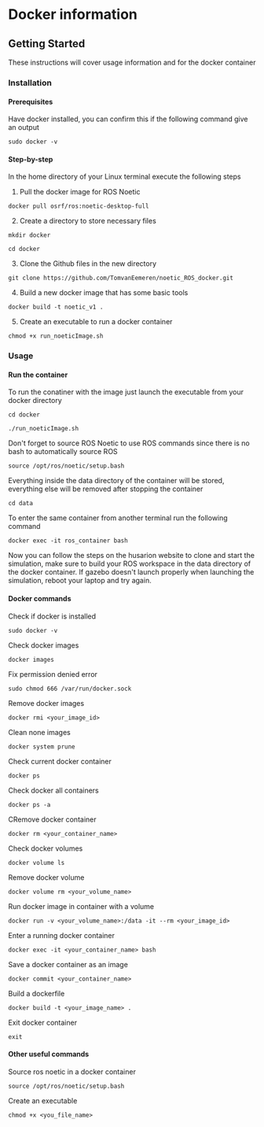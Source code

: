 # Docker information

## Getting Started

These instructions will cover usage information and for the docker container 

### Installation

#### Prerequisites
Have docker installed, you can confirm this if the following command give an output

```shell
sudo docker -v
```

#### Step-by-step

In the home directory of your Linux terminal execute the following steps

1. Pull the docker image for ROS Noetic
```shell
docker pull osrf/ros:noetic-desktop-full
```
2. Create a directory to store necessary files 
```shell
mkdir docker
```
```shell
cd docker
```
3. Clone the Github files in the new directory
```shell
git clone https://github.com/TomvanEemeren/noetic_ROS_docker.git
```
4. Build a new docker image that has some basic tools
```shell
docker build -t noetic_v1 .
```
5. Create an executable to run a docker container
```shell
chmod +x run_noeticImage.sh
```
### Usage

#### Run the container
To run the conatiner with the image just launch the executable from your docker directory
```shell
cd docker
```
```shell
./run_noeticImage.sh
```
Don't forget to source ROS Noetic to use ROS commands since there is no bash to automatically source ROS
```shell
source /opt/ros/noetic/setup.bash
```
Everything inside the data directory of the container will be stored, everything else will be removed after stopping the container
```shell
cd data
```
To enter the same container from another terminal run the following command
```shell
docker exec -it ros_container bash
```
Now you can follow the steps on the husarion website to clone and start the simulation, make sure to build your ROS workspace in the data directory of the docker container. If gazebo doesn't launch properly when launching the simulation, reboot your laptop and try again.

#### Docker commands

Check if docker is installed

```shell
sudo docker -v
```
Check docker images

```shell
docker images
```
Fix permission denied error

```shell
sudo chmod 666 /var/run/docker.sock
```
Remove docker images

```shell
docker rmi <your_image_id>
```
Clean none images

```shell
docker system prune
```
Check current docker container

```shell
docker ps
```
Check docker all containers

```shell
docker ps -a
```
CRemove docker container

```shell
docker rm <your_container_name>
```
Check docker volumes

```shell
docker volume ls
```
Remove docker volume

```shell
docker volume rm <your_volume_name>
```
Run docker image in container with a volume

```shell
docker run -v <your_volume_name>:/data -it --rm <your_image_id>
```
Enter a running docker container

```shell
docker exec -it <your_container_name> bash
```
Save a docker container as an image

```shell
docker commit <your_container_name>
```
Build a dockerfile

```shell
docker build -t <your_image_name> .
```
Exit docker container

```shell
exit
```
#### Other useful commands

Source ros noetic in a docker container

```shell
source /opt/ros/noetic/setup.bash
```
Create an executable

```shell
chmod +x <you_file_name>
```
